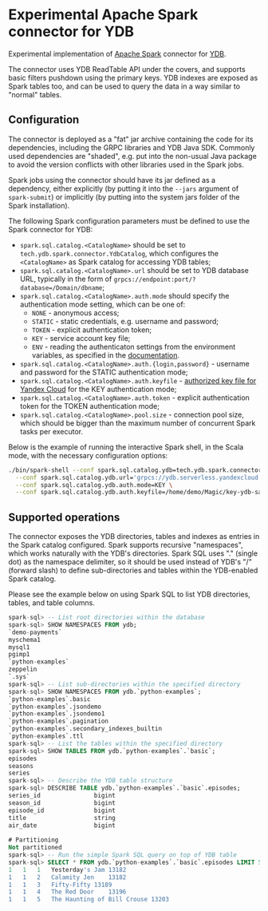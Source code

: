 # Experimental Apache Spark connector for YDB

Experimental implementation of [Apache Spark](https://spark.apache.org) connector for [YDB](https://ydb.tech).

The connector uses YDB ReadTable API under the covers, and supports basic filters pushdown using the primary keys. YDB indexes are exposed as Spark tables too, and can be used to query the data in a way similar to "normal" tables.

## Configuration

The connector is deployed as a "fat" jar archive containing the code for its dependencies, including the GRPC libraries and YDB Java SDK. Commonly used dependencies are "shaded", e.g. put into the non-usual Java package to avoid the version conflicts with other libraries used in the Spark jobs.

Spark jobs using the connector should have its jar defined as a dependency, either explicitly (by putting it into the `--jars` argument of `spark-submit`) or implicitly (by putting into the system jars folder of the Spark installation).

The following Spark configuration parameters must be defined to use the Spark connector for YDB:

* `spark.sql.catalog.<CatalogName>` should be set to `tech.ydb.spark.connector.YdbCatalog`, which configures the `<CatalogName>` as Spark catalog for accessing YDB tables;
* `spark.sql.catalog.<CatalogName>.url` should be set to YDB database URL, typically in the form of `grpcs://endpoint:port/?database=/Domain/dbname`;
* `spark.sql.catalog.<CatalogName>.auth.mode` should specify the authentication mode setting, which can be one of:
    * `NONE` - anonymous access;
    * `STATIC` - static credentials, e.g. username and password;
    * `TOKEN` - explicit authentication token;
    * `KEY` - service account key file;
    * `ENV` - reading the authenticaton settings from the environment variables, as specified in the [documentation](https://ydb.tech/en/docs/reference/ydb-sdk/auth#env).
* `spark.sql.catalog.<CatalogName>.auth.{login,password}` - username and password for the STATIC authentication mode;
* `spark.sql.catalog.<CatalogName>.auth.keyfile` - [authorized key file for Yandex Cloud](https://cloud.yandex.ru/docs/iam/concepts/authorization/key) for the KEY authentication mode;
* `spark.sql.catalog.<CatalogName>.auth.token` - explicit authentication token for the TOKEN authentication mode;
* `spark.sql.catalog.<CatalogName>.pool.size` - connection pool size, which should be bigger than the maximum number of concurrent Spark tasks per executor.

Below is the example of running the interactive Spark shell, in the Scala mode, with the necessary configuration options:

```bash
./bin/spark-shell --conf spark.sql.catalog.ydb=tech.ydb.spark.connector.YdbCatalog \
  --conf spark.sql.catalog.ydb.url='grpcs://ydb.serverless.yandexcloud.net:2135/?database=/ru-central1/b1gfvslmokutuvt2g019/etnuogblap3e7dok6tf5' \
  --conf spark.sql.catalog.ydb.auth.mode=KEY \
  --conf spark.sql.catalog.ydb.auth.keyfile=/home/demo/Magic/key-ydb-sa1.json
```

## Supported operations

The connector exposes the YDB directories, tables and indexes as entries in the Spark catalog configured. Spark supports recursive "namespaces", which works naturally with the YDB's directories. Spark SQL uses "." (single dot) as the namespace delimiter, so it should be used instead of YDB's "/" (forward slash) to define sub-directories and tables within the YDB-enabled Spark catalog.

Please see the example below on using Spark SQL to list YDB directories, tables, and table columns.

```sql
spark-sql> -- List root directories within the database
spark-sql> SHOW NAMESPACES FROM ydb;
`demo-payments`
myschema1
mysql1
pgimp1
`python-examples`
zeppelin
`.sys`
spark-sql> -- List sub-directories within the specified directory
spark-sql> SHOW NAMESPACES FROM ydb.`python-examples`;
`python-examples`.basic
`python-examples`.jsondemo
`python-examples`.jsondemo1
`python-examples`.pagination
`python-examples`.secondary_indexes_builtin
`python-examples`.ttl
spark-sql> -- List the tables within the specified directory
spark-sql> SHOW TABLES FROM ydb.`python-examples`.`basic`;
episodes
seasons
series
spark-sql> -- Describe the YDB table structure
spark-sql> DESCRIBE TABLE ydb.`python-examples`.`basic`.episodes;
series_id           	bigint              	                    
season_id           	bigint              	                    
episode_id          	bigint              	                    
title               	string              	                    
air_date            	bigint              	                    
                    	                    	                    
# Partitioning      	                    	                    
Not partitioned     	                    	                    
spark-sql> -- Run the simple Spark SQL query on top of YDB table
spark-sql> SELECT * FROM ydb.`python-examples`.`basic`.episodes LIMIT 5;
1	1	1	Yesterday's Jam	13182
1	1	2	Calamity Jen	13182
1	1	3	Fifty-Fifty	13189
1	1	4	The Red Door	13196
1	1	5	The Haunting of Bill Crouse	13203
```
